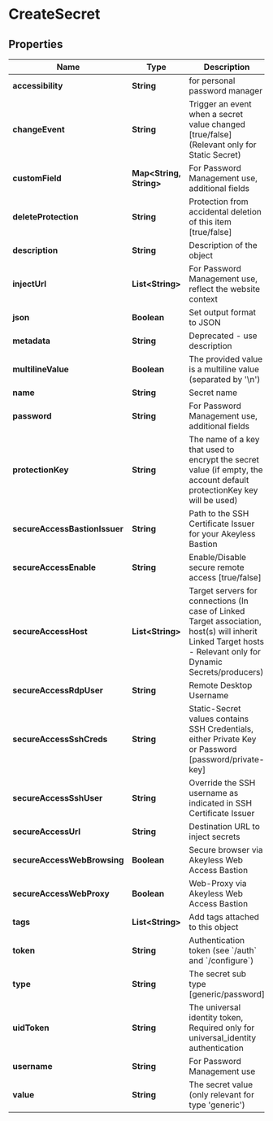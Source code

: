 

# CreateSecret


## Properties

Name | Type | Description | Notes
------------ | ------------- | ------------- | -------------
**accessibility** | **String** | for personal password manager |  [optional]
**changeEvent** | **String** | Trigger an event when a secret value changed [true/false] (Relevant only for Static Secret) |  [optional]
**customField** | **Map&lt;String, String&gt;** | For Password Management use, additional fields |  [optional]
**deleteProtection** | **String** | Protection from accidental deletion of this item [true/false] |  [optional]
**description** | **String** | Description of the object |  [optional]
**injectUrl** | **List&lt;String&gt;** | For Password Management use, reflect the website context |  [optional]
**json** | **Boolean** | Set output format to JSON |  [optional]
**metadata** | **String** | Deprecated - use description |  [optional]
**multilineValue** | **Boolean** | The provided value is a multiline value (separated by &#39;\\n&#39;) |  [optional]
**name** | **String** | Secret name | 
**password** | **String** | For Password Management use, additional fields |  [optional]
**protectionKey** | **String** | The name of a key that used to encrypt the secret value (if empty, the account default protectionKey key will be used) |  [optional]
**secureAccessBastionIssuer** | **String** | Path to the SSH Certificate Issuer for your Akeyless Bastion |  [optional]
**secureAccessEnable** | **String** | Enable/Disable secure remote access [true/false] |  [optional]
**secureAccessHost** | **List&lt;String&gt;** | Target servers for connections (In case of Linked Target association, host(s) will inherit Linked Target hosts - Relevant only for Dynamic Secrets/producers) |  [optional]
**secureAccessRdpUser** | **String** | Remote Desktop Username |  [optional]
**secureAccessSshCreds** | **String** | Static-Secret values contains SSH Credentials, either Private Key or Password [password/private-key] |  [optional]
**secureAccessSshUser** | **String** | Override the SSH username as indicated in SSH Certificate Issuer |  [optional]
**secureAccessUrl** | **String** | Destination URL to inject secrets |  [optional]
**secureAccessWebBrowsing** | **Boolean** | Secure browser via Akeyless Web Access Bastion |  [optional]
**secureAccessWebProxy** | **Boolean** | Web-Proxy via Akeyless Web Access Bastion |  [optional]
**tags** | **List&lt;String&gt;** | Add tags attached to this object |  [optional]
**token** | **String** | Authentication token (see &#x60;/auth&#x60; and &#x60;/configure&#x60;) |  [optional]
**type** | **String** | The secret sub type [generic/password] |  [optional]
**uidToken** | **String** | The universal identity token, Required only for universal_identity authentication |  [optional]
**username** | **String** | For Password Management use |  [optional]
**value** | **String** | The secret value (only relevant for type &#39;generic&#39;) | 



